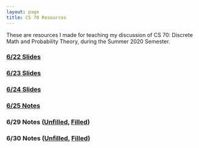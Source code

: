 ```yaml
---
layout: page
title: CS 70 Resources
---
```


These are resources I made for teaching my discussion of CS 70: Discrete Math and Probability Theory, during the Summer 2020 Semester.

### [6/22 Slides](./cs70/discussion_1a_unpaused.pdf)
### [6/23 Slides](./cs70/discussion_1b_unpaused.pdf)
### [6/24 Slides](./cs70/discussion_1c_unpaused.pdf)
### [6/25 Notes](./cs70/notes_6_25.pdf)
### 6/29 Notes ([Unfilled](./cs70/notes_6_29_unfilled.pdf), [Filled](./cs70/notes_6_29_filled.pdf))
### 6/30 Notes ([Unfilled](./cs70/notes_6_30_unfilled.pdf), [Filled](./cs70/notes_6_30_filled.pdf))
